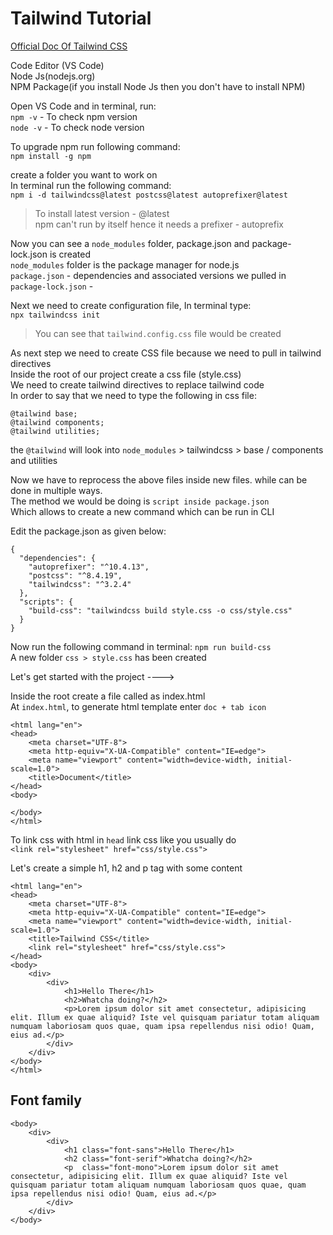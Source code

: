 # Tailwind Tutorial  

[Official Doc Of Tailwind CSS](https://tailwindcss.com/)

Code Editor (VS Code)  
Node Js(nodejs.org)  
NPM Package(if you install Node Js then you don't have to install NPM)  

Open VS Code and in terminal, run:  
`npm -v` - To check npm version  
`node -v` - To check node version  
  
To upgrade npm run following command:  
`npm install -g npm`

create a folder you want to work on  
In terminal run the following command:  
`npm i -d tailwindcss@latest postcss@latest autoprefixer@latest`  
> To install latest version - @latest  
> npm can't run by itself hence it needs a prefixer - autoprefix    
   
Now you can see a `node_modules` folder, package.json and package-lock.json is created   
`node_modules` folder is the package manager for node.js  
`package.json` - dependencies and associated versions we pulled in  
`package-lock.json` -   
  
Next we need to create configuration file, In terminal type:   
`npx tailwindcss init`  
> You can see that `tailwind.config.css` file would be created   


As next step we need to create CSS file because we need to pull in tailwind directives  
Inside the root of our project create a css file (style.css)  
We need to create tailwind directives to replace tailwind code  
In order to say that we need to type the following in css file:  
```
@tailwind base;  
@tailwind components;  
@tailwind utilities;
```  
   
the `@tailwind` will look into `node_modules` > tailwindcss > base / components and utilities  

Now we have to reprocess the above files inside new files. while can be done in multiple ways.    
The method we would be doing is `script inside package.json`  
Which allows to create a new command which can be run in CLI  
  
Edit the package.json as given below:  
```
{
  "dependencies": {
    "autoprefixer": "^10.4.13",
    "postcss": "^8.4.19",
    "tailwindcss": "^3.2.4"
  },
  "scripts": {
    "build-css": "tailwindcss build style.css -o css/style.css"
  }
}
```  
  
Now run the following command in terminal: `npm run build-css`   
A new folder `css > style.css` has been created  

Let's get started with the project ---->  
  
Inside the root create a file called as index.html  
At `index.html`, to generate html template enter `doc + tab icon`  

```
<html lang="en">
<head>
    <meta charset="UTF-8">
    <meta http-equiv="X-UA-Compatible" content="IE=edge">
    <meta name="viewport" content="width=device-width, initial-scale=1.0">
    <title>Document</title>
</head>
<body>
    
</body>
</html>
```  

To link css with html in `head` link css like you usually do  
``` <link rel="stylesheet" href="css/style.css"> ```  

Let's create a simple h1, h2 and p tag with some content  
```
<html lang="en">
<head>
    <meta charset="UTF-8">
    <meta http-equiv="X-UA-Compatible" content="IE=edge">
    <meta name="viewport" content="width=device-width, initial-scale=1.0">
    <title>Tailwind CSS</title>
    <link rel="stylesheet" href="css/style.css">
</head>
<body>
    <div>
        <div>
            <h1>Hello There</h1>
            <h2>Whatcha doing?</h2>
            <p>Lorem ipsum dolor sit amet consectetur, adipisicing elit. Illum ex quae aliquid? Iste vel quisquam pariatur totam aliquam numquam laboriosam quos quae, quam ipsa repellendus nisi odio! Quam, eius ad.</p>
        </div>
    </div>
</body>
</html>
```

## Font family  
```
<body>
    <div>
        <div>
            <h1 class="font-sans">Hello There</h1>
            <h2 class="font-serif">Whatcha doing?</h2>
            <p  class="font-mono">Lorem ipsum dolor sit amet consectetur, adipisicing elit. Illum ex quae aliquid? Iste vel quisquam pariatur totam aliquam numquam laboriosam quos quae, quam ipsa repellendus nisi odio! Quam, eius ad.</p>
        </div>
    </div>
</body>
```  
<!-- 
https://www.youtube.com/watch?v=TbQCMX0wwPo
35:09 

https://www.udemy.com/course/tailwindcss-2-learn-tailwindcss-for-beginners/learn/lecture/29622090#overview
-->

